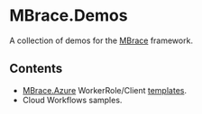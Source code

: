# MBrace.Demos

A collection of demos for the [MBrace](http://www.m-brace.net/) framework.

## Contents

* [MBrace.Azure](http://github.com/mbraceproject/MBrace.Azure) WorkerRole/Client [templates](azure/AZURE.md).
* Cloud Workflows samples.